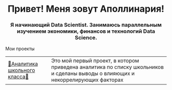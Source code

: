 <div id="header" align="center">
        <h1>Привет! Меня зовут Аполлинария!</h1>
        <h3>Я начинающий Data Scientist. Занимаюсь параллельным изучением экономики, финансов и технологий Data Science.</h3>
    </div>
<!DOCTYPE html>
<html lang="ru">
<head>
    <meta charset="UTF-8">
        Мои проекты
</head>
<body>
    <table>
        <tr>
            <td><a href="https://github.com/rualofi/Projects/edit/main/README.md">🌸Аналитика школьного класса🌸</a></td>
            <td>Это мой первый проект, в котором приведена аналитика по списку школьников и сделаны выводы о влияющих и некоррелирующих факторах</td>
        </tr>
    </table>
</body>
</html>

